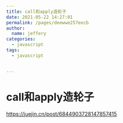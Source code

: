 ```yaml
---
title: call和apply造轮子
date: 2021-05-22 14:27:01
permalink: /pages/deewwe257eecb
author: 
  name: jeffery
categories: 
  - javascript
tags: 
  - javascript


---
```


# call和apply造轮子

https://juejin.cn/post/6844903728147857415